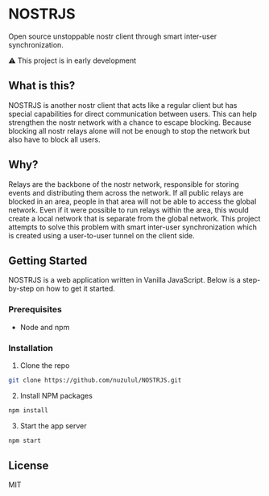 # NOSTRJS
Open source unstoppable nostr client through smart inter-user synchronization.

⚠️ This project is in early development

## What is this?
NOSTRJS is another nostr client that acts like a regular client but has special capabilities for direct communication between users. This can help strengthen the nostr network with a chance to escape blocking. Because blocking all nostr relays alone will not be enough to stop the network but also have to block all users.

## Why?

Relays are the backbone of the nostr network, responsible for storing events and distributing them across the network. If all public relays are blocked in an area, people in that area will not be able to access the global network. Even if it were possible to run relays within the area, this would create a local network that is separate from the global network. This project attempts to solve this problem with smart inter-user synchronization which is created using a user-to-user tunnel on the client side.

## Getting Started

NOSTRJS is a web application written in Vanilla JavaScript. Below is a step-by-step on how to get it started.

### Prerequisites

- Node and npm

### Installation

1. Clone the repo

```sh
git clone https://github.com/nuzulul/NOSTRJS.git
```

2. Install NPM packages

```sh
npm install
```

3. Start the app server

```sh
npm start
```

## License

MIT